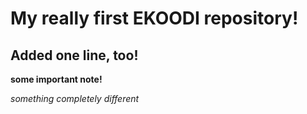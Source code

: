 # My really first EKOODI repository!

## Added one line, too!

**some important note!**

_something completely different_